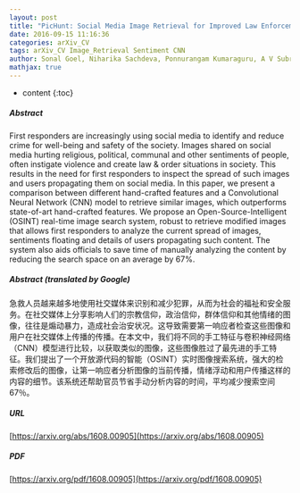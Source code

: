 ```yaml
---
layout: post
title: "PicHunt: Social Media Image Retrieval for Improved Law Enforcement"
date: 2016-09-15 11:16:36
categories: arXiv_CV
tags: arXiv_CV Image_Retrieval Sentiment CNN
author: Sonal Goel, Niharika Sachdeva, Ponnurangam Kumaraguru, A V Subramanyam, Divam Gupta
mathjax: true
---
```


* content
{:toc}

##### Abstract
First responders are increasingly using social media to identify and reduce crime for well-being and safety of the society. Images shared on social media hurting religious, political, communal and other sentiments of people, often instigate violence and create law & order situations in society. This results in the need for first responders to inspect the spread of such images and users propagating them on social media. In this paper, we present a comparison between different hand-crafted features and a Convolutional Neural Network (CNN) model to retrieve similar images, which outperforms state-of-art hand-crafted features. We propose an Open-Source-Intelligent (OSINT) real-time image search system, robust to retrieve modified images that allows first responders to analyze the current spread of images, sentiments floating and details of users propagating such content. The system also aids officials to save time of manually analyzing the content by reducing the search space on an average by 67%.

##### Abstract (translated by Google)
急救人员越来越多地使用社交媒体来识别和减少犯罪，从而为社会的福祉和安全服务。在社交媒体上分享影响人们的宗教信仰，政治信仰，群体信仰和其他情绪的图像，往往是煽动暴力，造成社会治安状况。这导致需要第一响应者检查这些图像和用户在社交媒体上传播的传播。在本文中，我们将不同的手工特征与卷积神经网络（CNN）模型进行比较，以获取类似的图像，这些图像胜过了最先进的手工特征。我们提出了一个开放源代码的智能（OSINT）实时图像搜索系统，强大的检索修改后的图像，让第一响应者分析图像的当前传播，情绪浮动和用户传播这样的内容的细节。该系统还帮助官员节省手动分析内容的时间，平均减少搜索空间67％。

##### URL
[https://arxiv.org/abs/1608.00905](https://arxiv.org/abs/1608.00905)

##### PDF
[https://arxiv.org/pdf/1608.00905](https://arxiv.org/pdf/1608.00905)

